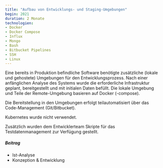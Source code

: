 ```yaml
---
title: "Aufbau von Entwicklungs- und Staging-Umgebungen"
begin: 2021
duration: 2 Monate
technologien:
- Docker
- Docker Compose
- Influx
- Mongo
- Bash
- Bitbucket Pipelines
- SSH
- Linux
---
```

Eine bereits in Produktion befindliche Software benötigte zusätzliche (lokale und gehostete) Umgebungen für den Entwicklungsprozess. Nach einer anfänglichen Analyse des Systems wurde die erforderliche Infrastruktur geplant, bereitgestellt und mit initialen Daten befüllt. Die lokale Umgebung und Teile der Remote-Umgebung basieren auf Docker (-compose).

Die Bereitstellung in den Umgebungen erfolgt teilautomatisiert über das Code-Management (Git/Bitbucket).

Kubernetes wurde nicht verwendet.

Zusätzlich wurden dem Entwicklerteam Skripte für das Testdatenmanagement zur Verfügung gestellt.

##### Beitrag
- Ist-Analyse
- Konzeption & Entwicklung

